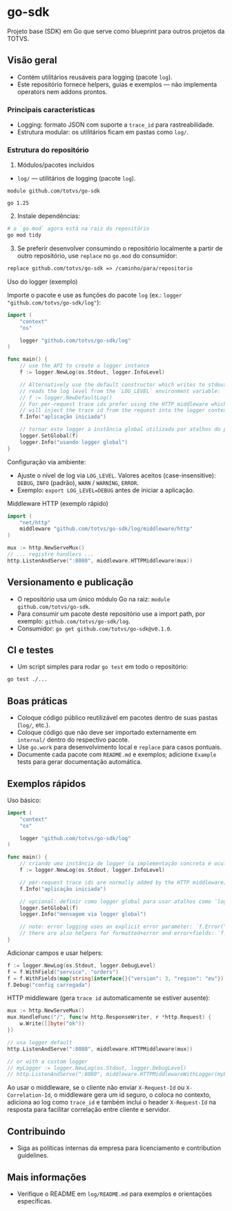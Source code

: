 # go-sdk

Projeto base (SDK) em Go que serve como blueprint para outros projetos da TOTVS.

## Visão geral
- Contém utilitários reusáveis para logging (pacote `log`).
- Este repositório fornece helpers, guias e exemplos — não implementa operators nem addons prontos.

### Principais características
- Logging: formato JSON com suporte a `trace_id` para rastreabilidade.
- Estrutura modular: os utilitários ficam em pastas como `log/`.

### Estrutura do repositório

1. Módulos/pacotes incluídos

- `log/` — utilitários de logging (pacote `log`).

```text
module github.com/totvs/go-sdk

go 1.25
```

2. Instale dependências:

```bash
# o `go.mod` agora está na raiz do repositório
go mod tidy
```

3. Se preferir desenvolver consumindo o repositório localmente a partir de outro repositório, use `replace` no `go.mod` do consumidor:

```mod
replace github.com/totvs/go-sdk => /caminho/para/repositorio
```

Uso do logger (exemplo)

Importe o pacote e use as funções do pacote `log` (ex.: `logger "github.com/totvs/go-sdk/log"`):

```go
import (
    "context"
    "os"

    logger "github.com/totvs/go-sdk/log"
)

func main() {
    // use the API to create a logger instance
    f := logger.NewLog(os.Stdout, logger.InfoLevel)

    // Alternatively use the default constructor which writes to stdout and
    // reads the log level from the `LOG_LEVEL` environment variable:
    // f := logger.NewDefaultLog()
    // For per-request trace ids prefer using the HTTP middleware which
    // will inject the trace id from the request into the logger context.
    f.Info("aplicação iniciada")

    // tornar este logger a instância global utilizada por atalhos do pacote
    logger.SetGlobal(f)
    logger.Info("usando logger global")
}
```

Configuração via ambiente:

- Ajuste o nível de log via `LOG_LEVEL`. Valores aceitos (case-insensitive): `DEBUG`, `INFO` (padrão), `WARN` / `WARNING`, `ERROR`.
- Exemplo: `export LOG_LEVEL=DEBUG` antes de iniciar a aplicação.

Middleware HTTP (exemplo rápido)

```go
import (
    "net/http"
    middleware "github.com/totvs/go-sdk/log/middleware/http"
)

mux := http.NewServeMux()
// ... registre handlers ...
http.ListenAndServe(":8080", middleware.HTTPMiddleware(mux))
```

## Versionamento e publicação
- O repositório usa um único módulo Go na raiz: `module github.com/totvs/go-sdk`.
- Para consumir um pacote deste repositório use a import path, por exemplo: `github.com/totvs/go-sdk/log`.
- Consumidor: `go get github.com/totvs/go-sdk@v0.1.0`.

## CI e testes
- Um script simples para rodar `go test` em todo o repositório:

```bash
go test ./...
```

## Boas práticas
- Coloque código público reutilizável em pacotes dentro de suas pastas (`log/`, etc.).
- Coloque código que não deve ser importado externamente em `internal/` dentro do respectivo pacote.
- Use `go.work` para desenvolvimento local e `replace` para casos pontuais.
- Documente cada pacote com `README.md` e exemplos; adicione `Example` tests para gerar documentação automática.

## Exemplos rápidos

Uso básico:

```go
import (
    "context"
    "os"

    logger "github.com/totvs/go-sdk/log"
)

func main() {
    // criando uma instância de logger (a implementação concreta é ocultada)
    f := logger.NewLog(os.Stdout, logger.InfoLevel)

    // per-request trace ids are normally added by the HTTP middleware;
    f.Info("aplicação iniciada")

    // opcional: definir como logger global para usar atalhos como `logger.Info(...)`
    logger.SetGlobal(f)
    logger.Info("mensagem via logger global")

    // note: error logging uses an explicit error parameter: `f.Error("failed to start", err)`
    // there are also helpers for formatted+error and error+fields: `f.Errf(format, err, args...)` and `f.Errorw(msg, err, fields)`
}
```

Adicionar campos e usar helpers:

```go
f := logger.NewLog(os.Stdout, logger.DebugLevel)
f = f.WithField("service", "orders")
f = f.WithFields(map[string]interface{}{"version": 3, "region": "eu"})
f.Debug("config carregada")
```

HTTP middleware (gera `trace id` automaticamente se estiver ausente):

```go
mux := http.NewServeMux()
mux.HandleFunc("/", func(w http.ResponseWriter, r *http.Request) {
    w.Write([]byte("ok"))
})

// usa logger default
http.ListenAndServe(":8080", middleware.HTTPMiddleware(mux))

// or with a custom logger
// myLogger := logger.NewLog(os.Stdout, logger.DebugLevel)
// http.ListenAndServe(":8080", middleware.HTTPMiddlewareWithLogger(myLogger)(mux))
```

Ao usar o middleware, se o cliente não enviar `X-Request-Id` ou `X-Correlation-Id`, o middleware gera um id seguro,
o coloca no contexto, adiciona ao log como `trace_id` e também inclui o header `X-Request-Id` na resposta para facilitar
correlação entre cliente e servidor.

## Contribuindo
- Siga as políticas internas da empresa para licenciamento e contribution guidelines.

## Mais informações
- Verifique o README em `log/README.md` para exemplos e orientações específicas.
